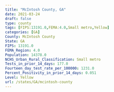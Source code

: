 ```yaml
---
title: "McIntosh County, GA"
date: 2021-03-24
draft: false
type: county
tags: [FIPS:13191.0,FEMA:4.0,Small metro,Yellow]
categories: [GA]
County: McIntosh County
State: GA
FIPS: 13191.0
FEMA_Region: 4.0
Population: 14378.0
NCHS_Urban_Rural_Classification: Small metro
Tests_in_prior_14_days: 177.0
Fourteen_day_test_rate_per_100000: 1231.0
Percent_Positivity_in_prior_14_days: 0.051
Level: Yellow
url: /states/GA/mcintosh-county
---
```



